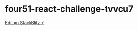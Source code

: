 # four51-react-challenge-tvvcu7

[Edit on StackBlitz ⚡️](https://stackblitz.com/edit/four51-react-challenge-tvvcu7)